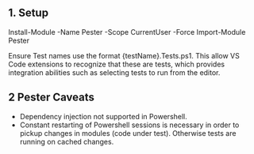 

## 1. Setup
Install-Module -Name Pester -Scope CurrentUser -Force
Import-Module Pester 

Ensure Test names use the format {testName}.Tests.ps1. This allow VS Code extensions
to recognize that these are tests, which provides integration abilities such as
selecting tests to run from the editor.


## 2 Pester Caveats

- Dependency injection not supported in Powershell.
- Constant restarting of Powershell sessions is necessary in order to pickup changes in modules (code under test).
Otherwise tests are running on cached changes.